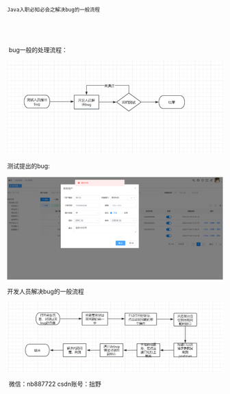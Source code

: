                                                                              Java入职必知必会之解决bug的一般流程

​                      

​                  

​          bug一般的处理流程：

![image-20231102220414733](图片\image-20231102220414733.png)

测试提出的bug:

![image-20231102231137831](图片\image-20231102231137831.png)

开发人员解决bug的一般流程

![image-20231102221944845](图片\image-20231102221944845.png)

​                                                                                                                                                                                                   微信：nb887722    csdn账号：拙野